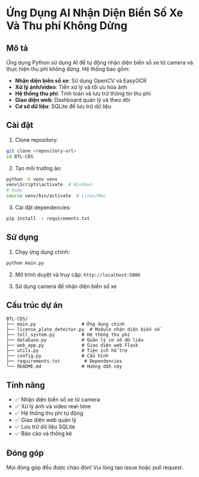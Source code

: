 
# Ứng Dụng AI Nhận Diện Biển Số Xe Và Thu phí Không Dừng

## Mô tả
Ứng dụng Python sử dụng AI để tự động nhận diện biển số xe từ camera và thực hiện thu phí không dừng. Hệ thống bao gồm:

- **Nhận diện biển số xe**: Sử dụng OpenCV và EasyOCR
- **Xử lý ảnh/video**: Tiền xử lý và tối ưu hóa ảnh
- **Hệ thống thu phí**: Tính toán và lưu trữ thông tin thu phí
- **Giao diện web**: Dashboard quản lý và theo dõi
- **Cơ sở dữ liệu**: SQLite để lưu trữ dữ liệu

## Cài đặt

1. Clone repository:
```bash
git clone <repository-url>
cd BTL-CDS
```

2. Tạo môi trường ảo:
```bash
python -m venv venv
venv\Scripts\activate  # Windows
# hoặc
source venv/bin/activate  # Linux/Mac
```

3. Cài đặt dependencies:
```bash
pip install -r requirements.txt
```

## Sử dụng

1. Chạy ứng dụng chính:
```bash
python main.py
```

2. Mở trình duyệt và truy cập: `http://localhost:5000`

3. Sử dụng camera để nhận diện biển số xe

## Cấu trúc dự án

```
BTL-CDS/
├── main.py                 # Ứng dụng chính
├── license_plate_detector.py  # Module nhận diện biển số
├── toll_system.py          # Hệ thống thu phí
├── database.py             # Quản lý cơ sở dữ liệu
├── web_app.py              # Giao diện web Flask
├── utils.py                # Tiện ích hỗ trợ
├── config.py               # Cấu hình
├── requirements.txt         # Dependencies
└── README.md               # Hướng dẫn này
```

## Tính năng

- ✅ Nhận diện biển số xe từ camera
- ✅ Xử lý ảnh và video real-time
- ✅ Hệ thống thu phí tự động
- ✅ Giao diện web quản lý
- ✅ Lưu trữ dữ liệu SQLite
- ✅ Báo cáo và thống kê

## Đóng góp

Mọi đóng góp đều được chào đón! Vui lòng tạo issue hoặc pull request.

